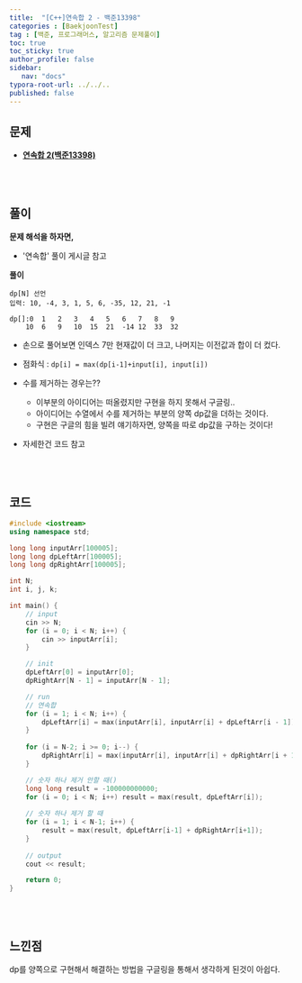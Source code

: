 ```yaml
---
title:  "[C++]연속합 2 - 백준13398"
categories : [BaekjoonTest]
tag : [백준, 프로그래머스, 알고리즘 문제풀이]
toc: true
toc_sticky: true
author_profile: false
sidebar:
   nav: "docs"
typora-root-url: ../../..
published: false
---
```




## 문제

* **[연속합 2(백준13398)](https://www.acmicpc.net/problem/13398)**

<br><br>

## 풀이

**문제 해석을 하자면,**

* '연속합' 풀이 게시글 참고




**풀이**

```
dp[N] 선언
입력: 10, -4, 3, 1, 5, 6, -35, 12, 21, -1

dp[]:0	1	2	3	4	5	6	7	8	9
	10	6	9	10	15	21	-14	12	33	32
```

* 손으로 풀어보면 인덱스 7만 현재값이 더 크고, 나머지는 이전값과 합이 더 컸다.
* 점화식 : `dp[i] = max(dp[i-1]+input[i], input[i])`

* 수를 제거하는 경우는??
  * 이부분의 아이디어는 떠올렸지만 구현을 하지 못해서 구글링..
  * 아이디어는 수열에서 수를 제거하는 부분의 양쪽 dp값을 더하는 것이다.
  * 구현은 구글의 힘을 빌려 얘기하자면, 양쪽을 따로 dp값을 구하는 것이다!
* 자세한건 코드 참고



<br><br>

## 코드

```c++
#include <iostream>
using namespace std;

long long inputArr[100005];
long long dpLeftArr[100005];
long long dpRightArr[100005];

int N;
int i, j, k;

int main() {
	// input
	cin >> N;
	for (i = 0; i < N; i++) {
		cin >> inputArr[i];
	}

	// init
	dpLeftArr[0] = inputArr[0];
	dpRightArr[N - 1] = inputArr[N - 1];

	// run
	// 연속합
	for (i = 1; i < N; i++) {
		dpLeftArr[i] = max(inputArr[i], inputArr[i] + dpLeftArr[i - 1]);
	}
	
	for (i = N-2; i >= 0; i--) {
		dpRightArr[i] = max(inputArr[i], inputArr[i] + dpRightArr[i + 1]);
	}

	// 숫자 하나 제거 안할 때()
	long long result = -100000000000;
	for (i = 0; i < N; i++) result = max(result, dpLeftArr[i]);
	
	// 숫자 하나 제거 할 때
	for (i = 1; i < N-1; i++) {
		result = max(result, dpLeftArr[i-1] + dpRightArr[i+1]);
	}
	
	// output
	cout << result;

	return 0;
}
```

<br><br>

## 느낀점

dp를 양쪽으로 구현해서 해결하는 방법을 구글링을 통해서 생각하게 된것이 아쉽다.
